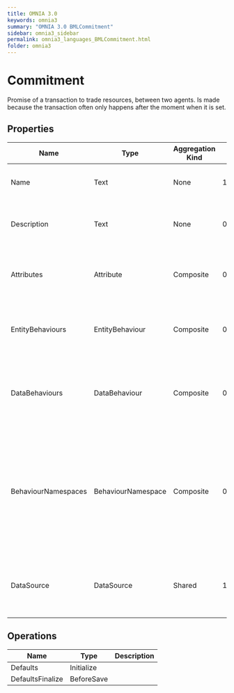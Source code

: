 ```yaml
---
title: OMNIA 3.0
keywords: omnia3
summary: "OMNIA 3.0 BMLCommitment"
sidebar: omnia3_sidebar
permalink: omnia3_languages_BMLCommitment.html
folder: omnia3
---
```


# Commitment
Promise of a transaction to trade resources, between two agents. Is made because the transaction often only happens after the moment when it is set.
## Properties
|Name|Type|Aggregation Kind|Multiplicity|Description|
|--|--|--|--|--|
|Name|Text|None|1..*|The name of the entity (unique identifier).|
|Description|Text|None|0..*|The textual explanation of the entities' purpose.|
|Attributes|Attribute|Composite|0..2147483647|A collection of entries that allows to define entity' structure.|
|EntityBehaviours|EntityBehaviour|Composite|0..2147483647|A collection of entries representing how the entity behaves.|
|DataBehaviours|DataBehaviour|Composite|0..2147483647|A collection of entries representing how the entity' data is stored and retrieved.|
|BehaviourNamespaces|BehaviourNamespace|Composite|0..2147483647|A collection of entries representing the coding namespaces to be included (as usings) on code generated with your data and entity behaviours.|
|DataSource|DataSource|Shared|1..*|The Data Source in which the entities are computed and/or persisted.|
## Operations
|Name|Type|Description|
|--|--|--|
|Defaults|Initialize||
|DefaultsFinalize|BeforeSave||

